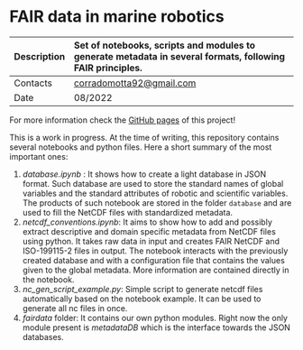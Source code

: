 # FAIR data in marine robotics

|Description	| Set of notebooks, scripts and modules to generate metadata in several formats, following FAIR principles. |
| :-------------| :----------------------------------------------------------- |
|Contacts		| corradomotta92@gmail.com |
|Date		| 08/2022 |

For more information check the [GitHub pages](https://corradomotta.github.io/FAIR-Data-in-Marine-Robotics/) of this project! 

This is a work in progress. At the time of writing, this repository contains several notebooks and python files. Here a short summary of the most important ones:

1. _database.ipynb_ : It shows how to create a light database in JSON format. Such database are used to store the standard names of global variables and the standard attributes of robotic and scientific variables. The products of such notebook are stored in the folder `database` and are used to fill the NetCDF files with standardized metadata.
2. _netcdf_conventions.ipynb_: It aims to show how to add and possibly extract descriptive and domain specific metadata from NetCDF files using python. It takes raw data in input and creates FAIR NetCDF and ISO-199115-2 files in output. The notebook interacts with the previously created database and with a configuration file that contains the values given to the global metadata. More information are contained directly in the notebook.
3. _nc_gen_script_example.py_: Simple script to generate netcdf files automatically based on the notebook example. It can be used to generate all nc files in once.
4. _fairdata_ folder: It contains our own python modules. Right now the only module present is _metadataDB_ which is the interface towards the JSON databases.
